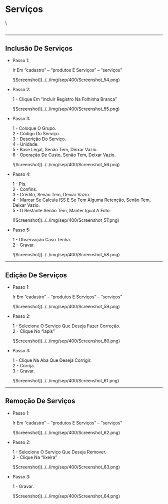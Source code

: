 # Serviços

\


##

***

## Inclusão De Serviços

*   Passo 1:

    Ir Em “cadastro” – “produtos E Serviços” – “serviços”

    !\[Screenshot]\(../../img/sep/400/Screenshot\_54.png)
*   Passo 2:

    1 - Clique Em “incluir Registro Na Folhinha Branca”

    !\[Screenshot]\(../../img/sep/400/Screenshot\_55.png)
*   Passo 3:

    1 - Coloque O Grupo.\
    2 - Código Do Serviço.\
    3 - Descrição Do Serviço.\
    4 - Unidade.\
    5 - Base Legal, Senão Tem, Deixar Vazio.\
    6 - Operação De Custo, Senão Tem, Deixar Vazio.

    !\[Screenshot]\(../../img/sep/400/Screenshot\_56.png)
*   Passo 4:

    1 - Pis.\
    2 - Confins.\
    3 - Crédito, Senão Tem, Deixar Vazio.\
    4 - Marcar Se Calcula ISS E Se Tem Alguma Retenção, Senão Tem, Deixar Vazio.\
    5 - O Restante Senão Tem, Manter Igual A Foto.

    !\[Screenshot]\(../../img/sep/400/Screenshot\_57.png)
*   Passo 5:

    1 - Observação Caso Tenha.\
    2 - Gravar.

    !\[Screenshot]\(../../img/sep/400/Screenshot\_58.png)

***

## Edição De Serviços

*   Passo 1:

    Ir Em “cadastro” – “produtos E Serviços” – “serviços”

    !\[Screenshot]\(../../img/sep/400/Screenshot\_59.png)
*   Passo 2:

    1 - Selecione O Serviço Que Deseja Fazer Correção.\
    2 - Clique No “lapis”

    !\[Screenshot]\(../../img/sep/400/Screenshot\_60.png)
*   Passo 3:

    1 - Clique Na Aba Que Deseja Corrigir.\
    2 - Corrija.\
    3 - Gravar.

    !\[Screenshot]\(../../img/sep/400/Screenshot\_61.png)

***

## Remoção De Serviços

*   Passo 1:

    Ir Em “cadastro” – “produtos E Serviços” – “serviços”

    !\[Screenshot]\(../../img/sep/400/Screenshot\_62.png)
*   Passo 2:

    1 - Selecione O Serviço Que Deseja Remover.\
    2 - Clique Na “lixeira”

    !\[Screenshot]\(../../img/sep/400/Screenshot\_63.png)
*   Passo 3:

    1 - Gravar.

    !\[Screenshot]\(../../img/sep/400/Screenshot\_64.png)
